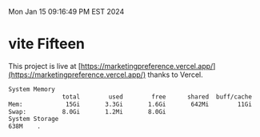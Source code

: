 Mon Jan 15 09:16:49 PM EST 2024

# vite Fifteen


This project is live at [https://marketingpreference.vercel.app/](https://marketingpreference.vercel.app/) thanks to Vercel.

```bash
System Memory
               total        used        free      shared  buff/cache   available
Mem:            15Gi       3.3Gi       1.6Gi       642Mi        11Gi        11Gi
Swap:          8.0Gi       1.2Mi       8.0Gi
System Storage
638M	.
```
```bash
